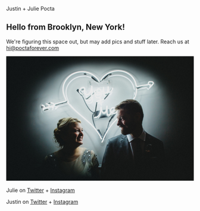 Justin + Julie Pocta
## Hello from Brooklyn, New York!

We're figuring this space out, but may add pics and stuff later. Reach us at [hi@poctaforever.com](mailto:hi@poctaforever.com)

<img src="26709229451_6198bc0803_l.jpg">

Julie on [Twitter](https://twitter.com/juliepocta) + [Instagram](https://instagram.com/julieforever)

Justin on [Twitter](https://twitter.com/justinpocta) + [Instagram](https://instagram.com/justinpocta)







